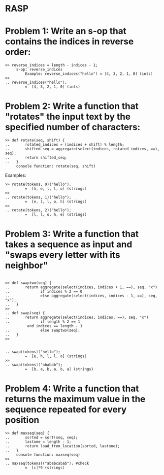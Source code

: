 # RASP

# Problem 1: Write an s-op that contains the indices in reverse order:

```
>> reverse_indices = length - indices - 1;
     s-op: reverse_indices
         Example: reverse_indices("hello") = [4, 3, 2, 1, 0] (ints)
>> 
.. reverse_indices("hello");
         =  [4, 3, 2, 1, 0] (ints)
```
# Problem 2: Write a function that "rotates" the input text by the specified number of characters:
```
>> def rotate(seq, shift) {
..       rotated_indices = (indices + shift) % length;
..       shifted_seq = aggregate(select(indices, rotated_indices, ==), seq);
..       return shifted_seq;
..   }
     console function: rotate(seq, shift)
```
Examples:
```
>> rotate(tokens, 0)("hello");
         =  [h, e, l, l, o] (strings)
>> 
.. rotate(tokens, 1)("hello");
         =  [e, l, l, o, h] (strings)
>> 
.. rotate(tokens, 2)("hello");
         =  [l, l, o, h, e] (strings)
```

# Problem 3: Write a function that takes a sequence as input and "swaps every letter with its neighbor"
```

>> def swaptwo(seq) {
..       return aggregate(select(indices, indices + 1, ==), seq, "x") 
..              if indices % 2 == 0 
..              else aggregate(select(indices, indices - 1, ==), seq, "x");
..   }
>> 
.. def swap(seq) {
..       return aggregate(select(indices, indices, ==), seq, "x")
..              if length % 2 == 1
          and indices == length - 1
..              else swaptwo(seq);
..   }
>>
```
```

.. swap(tokens)("hello");
         =  [e, h, l, l, o] (strings)
>> 
.. swap(tokens)("ababab");
         =  [b, a, b, a, b, a] (strings)
```

# Problem 4: Write a function that returns the maximum value in the sequence repeated for every position

```
>> def maxseq(seq) {
..       sorted = sort(seq, seq);
..       lastone = length - 1;
..       return load_from_location(sorted, lastone);
..   }
     console function: maxseq(seq)
>> 
.. maxseq(tokens)("ababcabab"); #check
         =  [c]*9 (strings)
```
